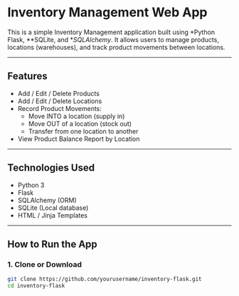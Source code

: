 # Inventory Management Web App

This is a simple Inventory Management application built using *Python Flask, **SQLite, and **SQLAlchemy*. It allows users to manage products, locations (warehouses), and track product movements between locations.

---

## Features

- Add / Edit / Delete Products
- Add / Edit / Delete Locations
- Record Product Movements:
  - Move INTO a location (supply in)
  - Move OUT of a location (stock out)
  - Transfer from one location to another
- View Product Balance Report by Location

---

## Technologies Used

- Python 3
- Flask
- SQLAlchemy (ORM)
- SQLite (Local database)
- HTML / Jinja Templates

---

## How to Run the App

### 1. Clone or Download

```bash
git clone https://github.com/yourusername/inventory-flask.git
cd inventory-flask